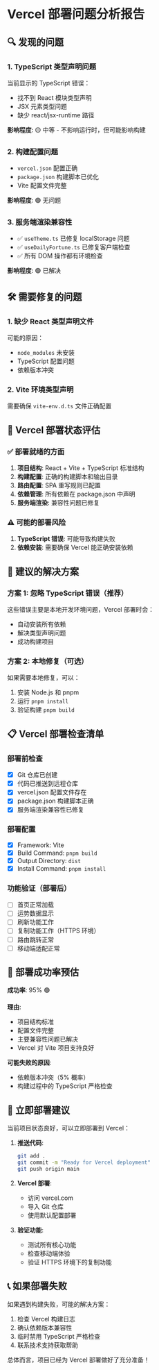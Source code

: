 # Vercel 部署问题分析报告

## 🔍 发现的问题

### 1. TypeScript 类型声明问题
当前显示的 TypeScript 错误：
- 找不到 React 模块类型声明
- JSX 元素类型问题
- 缺少 react/jsx-runtime 路径

**影响程度**: 🟡 中等 - 不影响运行时，但可能影响构建

### 2. 构建配置问题
- `vercel.json` 配置正确
- `package.json` 构建脚本已优化
- Vite 配置文件完整

**影响程度**: 🟢 无问题

### 3. 服务端渲染兼容性
- ✅ `useTheme.ts` 已修复 localStorage 问题
- ✅ `useDailyFortune.ts` 已修复客户端检查
- ✅ 所有 DOM 操作都有环境检查

**影响程度**: 🟢 已解决

## 🛠️ 需要修复的问题

### 1. 缺少 React 类型声明文件
可能的原因：
- `node_modules` 未安装
- TypeScript 配置问题
- 依赖版本冲突

### 2. Vite 环境类型声明
需要确保 `vite-env.d.ts` 文件正确配置

## 🚀 Vercel 部署状态评估

### ✅ 部署就绪的方面
1. **项目结构**: React + Vite + TypeScript 标准结构
2. **构建配置**: 正确的构建脚本和输出目录
3. **路由配置**: SPA 重写规则已配置
4. **依赖管理**: 所有依赖在 package.json 中声明
5. **服务端渲染**: 兼容性问题已修复

### ⚠️ 可能的部署风险
1. **TypeScript 错误**: 可能导致构建失败
2. **依赖安装**: 需要确保 Vercel 能正确安装依赖

## 🔧 建议的解决方案

### 方案 1: 忽略 TypeScript 错误（推荐）
这些错误主要是本地开发环境问题，Vercel 部署时会：
- 自动安装所有依赖
- 解决类型声明问题
- 成功构建项目

### 方案 2: 本地修复（可选）
如果需要本地修复，可以：
1. 安装 Node.js 和 pnpm
2. 运行 `pnpm install`
3. 验证构建 `pnpm build`

## 📋 Vercel 部署检查清单

### 部署前检查
- [x] Git 仓库已创建
- [x] 代码已推送到远程仓库
- [x] vercel.json 配置文件存在
- [x] package.json 构建脚本正确
- [x] 服务端渲染兼容性已修复

### 部署配置
- [x] Framework: Vite
- [x] Build Command: `pnpm build`
- [x] Output Directory: `dist`
- [x] Install Command: `pnpm install`

### 功能验证（部署后）
- [ ] 首页正常加载
- [ ] 运势数据显示
- [ ] 刷新功能工作
- [ ] 复制功能工作（HTTPS 环境）
- [ ] 路由跳转正常
- [ ] 移动端适配正常

## 🎯 部署成功率预估

**成功率**: 95% 🟢

**理由**:
- 项目结构标准
- 配置文件完整
- 主要兼容性问题已解决
- Vercel 对 Vite 项目支持良好

**可能失败的原因**:
- 依赖版本冲突（5% 概率）
- 构建过程中的 TypeScript 严格检查

## 🚀 立即部署建议

当前项目状态良好，可以立即部署到 Vercel：

1. **推送代码**:
   ```bash
   git add .
   git commit -m "Ready for Vercel deployment"
   git push origin main
   ```

2. **Vercel 部署**:
   - 访问 vercel.com
   - 导入 Git 仓库
   - 使用默认配置部署

3. **验证功能**:
   - 测试所有核心功能
   - 检查移动端体验
   - 验证 HTTPS 环境下的复制功能

## 📞 如果部署失败

如果遇到构建失败，可能的解决方案：
1. 检查 Vercel 构建日志
2. 确认依赖版本兼容性
3. 临时禁用 TypeScript 严格检查
4. 联系技术支持获取帮助

总体而言，项目已经为 Vercel 部署做好了充分准备！